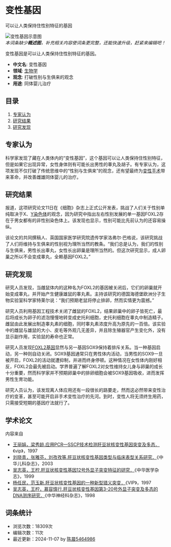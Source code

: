 # 变性基因

可以让人类保持住性别特征的基因

![变性基因示意图](https://bkssl.bdimg.com/resource/lemma/images/5fd55c22db8790899b5d.png)  
*本词条缺少**概述图**，补充相关内容使词条更完整，还能快速升级，赶紧来编辑吧！*

变性基因是可以让人类保持住性别特征的基因。

- **中文名**: 变性基因
- **领域**: [生物学](https://baike.baidu.com/item/%E7%94%9F%E7%89%A9%E5%AD%A6/1358?fromModule=lemma_inlink)
- **观念**: 打破性别与生俱来的观念
- **用途**: 同体婴儿治疗

## 目录

1. [专家认为](#1)
2. [研究结果](#2)
3. [研究发现](#3)

## 专家认为

科学家发现了藏在人类体内的“变性基因”，这个基因可以让人类保持住性别特征，但是如果它出现异常，女性身体则有可能长出男性的睾丸及胡子。有专家认为，这项发现不仅打破了传统思维中的“性别与生俱来”的观念，还有望最终为[变性手术](https://baike.baidu.com/item/%E5%8F%98%E6%80%A7%E6%89%8B%E6%9C%AF/10957798?fromModule=lemma_inlink)带来革命，并改善雌雄同体婴儿的治疗。

## 研究结果

报道，这项研究论文11日在《细胞》杂志上正式公开发表，挑战了人们关于性别单纯取决于X、[Y染色体](https://baike.baidu.com/item/Y%E6%9F%93%E8%89%B2%E4%BD%93/10861012?fromModule=lemma_inlink)的观念，因为研究中指出左右性别发展的单一基因FOXL2存在于男女都有的非性别染色体上。该发现也显示，性别可能比先前认为的还容易操纵。

该论文的共同撰稿人、英国国家医学研究院遗传学家洛弗尔·巴格说，该研究挑战了人们将维持与生俱来的性别视为理所当然的教条。“我们总是认为，我们的性别与生俱来，男性长出睾丸，女性长出卵巢是理所当然的。但这次研究显示，成人卵巢之所以不会变成睾丸，全赖基因FOXL2。”

## 研究发现

研究人员发现，当雌鼠体内的这种名为FOXL2的基因被关闭后，它们的卵巢就开始变成睾丸，并开始产生健康雄鼠的睾丸素。主持该研究的德国海德堡欧洲分子生物实验室科学家特莱尔说：“我们预期老鼠将停止排卵，然而实情更为震撼。”

研究人员利用基因工程技术关闭了雌鼠的FOXL2，结果卵巢中的卵子皆死亡，最后将成长为卵子的滤泡慢慢地转变成史托利细胞，史托利细胞在睾丸中制造精子。雌鼠由此发展出制造睾丸素的细胞，同时睾丸素浓度升高为原先的一百倍。该实验中的雌鼠与雄鼠的大小、皮毛等外观几无差异，并且除生殖器官产生变化外，没有显示副作用，实验鼠的寿命也正常。

研究人员发现[FOXL2基因](https://baike.baidu.com/item/FOXL2%E5%9F%BA%E5%9B%A0/5195868?fromModule=lemma_inlink)显然与另一基因SOX9保持着排斥关系。当一种基因启动，另一种则自动关闭。SOX9基因通常只在男性体内活动，当男性的SOX9一旦被开启，FOXL2的活动就遭抑制，并进而终身停顿。这种情况在女性体内刚好相反，FOXL2会最先被启动。学界普遍了解FOXL2对女性维持女儿身与卵巢的成长十分重要，然而科学家并不预期卵巢中的排卵细胞会被SOX9基因吸收，进而发挥男性生育功能。

研究人员认为，该发现离人体应用还有一段很长的路要走，然而这必然带来变性治疗的变革，甚至可能开启非手术变性治疗的先河。到时，变性人将无须终生用药，只需接受短期的基因疗法就行了。

## 学术论文

内容来自

-  [王丽娟，梁秀龄.应用PCR—SSCP技术检测肝豆状核变性基因突变及多态．](https://xueshu.baidu.com/usercenter/paper/show?paperid=40f664ac5e0117536ac138717cdfd8f8&tn=SE_baiduxueshu_c1gjeupa&ie=utf-8&site=baike)《vip》，1997
-  [刘晓青，张雅芬，刘孜孜等.肝豆状核变性基因类型与临床表型关系研究．](https://xueshu.baidu.com/usercenter/paper/show?paperid=cf421b3aafcea2c71bec61bd57f44049&tn=SE_baiduxueshu_c1gjeupa&ie=utf-8&site=baike)《中华儿科杂志》，2003
-  [吴志英，王柠.肝豆状核变性基因12号外显子突变特征的研究．](https://xueshu.baidu.com/usercenter/paper/show?paperid=7a0d3a25abbe7f896e976090a4783fa5&tn=SE_baiduxueshu_c1gjeupa&ie=utf-8&site=baike)《中华医学杂志》，1999
-  [杨任民，范玉新.肝豆状核变性基因的一种新型错义突变．](https://xueshu.baidu.com/usercenter/paper/show?paperid=2d9b02804a00575eaf0e459043b18425&tn=SE_baiduxueshu_c1gjeupa&ie=utf-8&site=baike)《VIP》，1997
-  [吴志英，王柠，慕容慎行.肝豆状核变性基因第3-20号外显子突变及多态的DNA测序研究．](https://xueshu.baidu.com/usercenter/paper/show?paperid=fca00c1e8759544cf48e443ec06672ad&tn=SE_baiduxueshu_c1gjeupa&ie=utf-8&site=baike)《中华神经科杂志》，1998

## 词条统计

- 浏览次数：18309次
- 编辑次数：11次
- 最近更新：2024-11-07 by [陈晨5464986](https://usercenter/userpage?uk=Cz8NjmmgdFNQ8nhyG7ZizQ&from=lemma "查看此用户资料")
<!-- tcd_original_link https://baike.baidu.com/item/%E5%8F%98%E6%80%A7%E5%9F%BA%E5%9B%A0/7732366 -->
